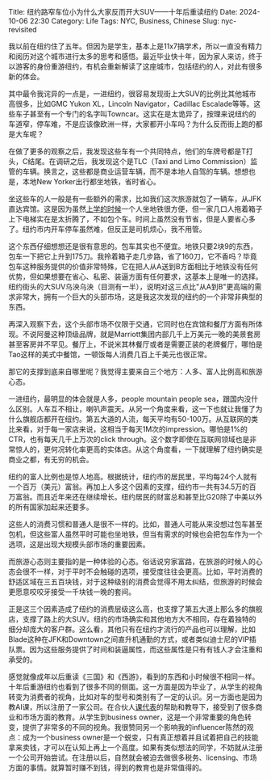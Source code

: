 Title: 纽约路窄车位小为什么大家反而开大SUV——十年后重读纽约
Date: 2024-10-06 22:30
Category: Life
Tags: NYC, Business, Chinese
Slug: nyc-revisited

我以前在纽约住了五年。但因为是学生，基本上是11x7搞学术，所以一直没有精力和阅历对这个城市进行太多的思考和感悟。最近毕业快十年，因为家人来访，终于以游客的身份重游纽约，有机会重新解读了这座城市，包括纽约的人，对此有很多新的体会。

其中最令我诧异的一点是，一进纽约，很容易发现街上大SUV的比例比其他城市高很多，比如GMC Yukon XL，Lincoln Navigator，Cadillac Escalade等等。这些车子甚至有一个专门的名字叫Towncar。这实在是太诡异了，按理来说纽约的车道窄，停车难，不是应该像欧洲一样，大家都开小车吗？为什么反而街上跑的都是大车呢？

在做了更多的观察之后，我发现这些车有一个共同特点，他们的车牌号都是T打头，C结尾。在调研之后，我发现这个是TLC（Taxi and Limo Commission）监管的车辆。换言之，这些都是商业运营车辆，而不是本地人自驾的车辆。想想也是，本地New Yorker出行都坐地铁，省时省心。

坐这些车的人一般是有一些额外的需求，比如我们这次旅游就包了一辆车，从JFK直达宾馆。这是因为虽然[上学的时候](/yao-kai-shi-xie-aliveliao-ma.html)一个人坐地铁很方便，但一家几口人拖着箱子上下电梯实在是太折腾了，不如包个车。时间上虽然没有节省，但是人要省心多了。纽约市内开车停车虽然难，但反正是司机烦心，我不用管。

这个东西仔细想想还是很有意思的。包车其实也不便宜。地铁只要2块9的东西，包车一下把它上升到175刀。我拎着箱子走几步路，省了160刀，它不香吗？毕竟包车这种服务提供的价值非常特殊，它在把人从A送到B方面相比于地铁没有任何优势，但如果想要在省心、私密、装逼方面有任何要求，这基本上是唯一的选择。纽约街头的大SUV乌泱乌泱（目测有一半），说明对这三点比"从A到B"更高端的需求非常大，拥有一个巨大的头部市场，这是我这次发现的纽约的一个非常非典型的东西。

再深入观察下去，这个头部市场不仅限于交通，它同时也在宾馆和餐厅方面有所体现。不说阿曼这种顶级品牌，就是Marriott集团内部几千上万美元一晚的美景套房甚至客房并不罕见。餐厅上，不说米其林餐厅或者是需要正装的老牌餐厅，哪怕是Tao这样的美式中餐馆，一顿饭每人消费几百上千美元也很正常。

那它的支撑到底来自哪里呢？我觉得主要来自三个地方：人多、富人比例高和旅游心态。

一进纽约，最明显的体会就是人多，people mountain people sea，跟国内没什么区别。人车互不相让，喇叭声震天。从另一个角度来看，这一下也就让我懂了为什么旗舰店都开在纽约。第五大道的人流，每天平均有50-100万。从互联网的类比来看，对于每一家店来说，这相当于每天1M次的impression。哪怕是1%的CTR，也有每天几千上万次的click through。这个数字即使在互联网领域也是非常惊人的，更何况转化率更高的实体店。从这个角度看，一下就理解了纽约确实是商业之都，有无穷的机会。

纽约的富人比例也是惊人地高。根据统计，纽约市的居民里，平均每24个人就有一个百万（美元）富翁。再加上人多这个因素的支撑，纽约市一共有34.5万的百万富翁。而且近年来还在继续增长。纽约居民的财富总和甚至比G20除了中美以外的所有国家加起来还要多。

这些人的消费习惯和普通人是很不一样的。比如，普通人可能从来没想过包车甚至包机，但这些富人虽然平时可能也坐地铁，但当有需求的时候也会把包车作为一个选项，这是出现大规模头部市场的重要因素。

而旅游心态则主要指的是一种体验的心态。俗话说穷家富路，在旅游的时候人的心态会很不一样，对于平时不会触碰的选项，接受度往往会更高。比如，平时消费的舒适区域在三五百块钱，对于这种级别的消费会觉得不用太纠结，但旅游的时候会更愿意咬咬牙接受一千块钱一晚的套间。

正是这三个因素造成了纽约的消费层级这么高，也支撑了第五大道上那么多的旗舰店，支撑了路上的大SUV。纽约的市场确实和其他地方大不相同，存在着独特的细分却庞大的客户群。这么看，其他只有在纽约才流行的产品也可以理解，比如Blade这种在JFK和Downtown之间直升机通勤的方式，或者类似迪士尼的VIP插队票。因为这些服务提供了时间和装逼属性，而这些属性是只有有钱人才会注重和承受的。

感觉就像成年以后重读《三国》和《西游》，看到的东西和小时候很不相同一样。十年后重游纽约也看到了很多不同的侧面。这一方面是因为毕业了，从学生的视角转变为消费者的视角，比如对车的型号和类别有了一定的认识。另一方面也是因为教AI课，所以注册了一家公司。在合伙人[课代表](http://superlinear.academy/)的帮助和教导下，接受到了很多商业和市场方面的教育。从学生到business owner，这是一个非常重要的角色转变，提供了非常多的不同的视角。我很赞同另一个影响我的influencer陈然的观点：成为一个business owner是一个蜕变，只有真正想着并且试着把自己的技能拿来卖钱，才可以在认知上再上一个高度。如果有类似想法的同学，不妨就从注册一个公司开始尝试。在注册以后，自然就会被迫去做很多税务、licensing、市场方面的事情。就算暂时赚不到钱，得到的教育也是非常值得的。

<script async data-uid="65448d4615" src="https://yage.kit.com/65448d4615/index.js"></script>
